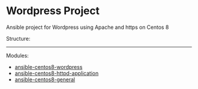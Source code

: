 # Wordpress Project
Ansible project for Wordpress using Apache and https on Centos 8

Structure:  

---

Modules:
* [ansible-centos8-wordpress](https://github.com/laconic75/ansible-centos8-wordpress)
* [ansible-centos8-httpd-application](https://github.com/laconic75/ansible-centos8-httpd-application)
* [ansible-centos8-general](https://github.com/laconic75/ansible-centos8-general)

